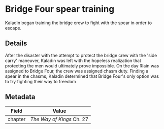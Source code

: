 # Bridge Four spear training
Kaladin began training the bridge crew to fight with the spear in order to escape.

## Details
After the disaster with the attempt to protect the bridge crew with the 'side carry' maneuver, Kaladin was left with the hopeless realization that protecting the men would ultimately prove impossible. On the day Rlain was assigned to Bridge Four, the crew was assigned chasm duty. Finding a spear in the chasms, Kaladin determined that Bridge Four's only option was to try fighting their way to freedom

## Metadata
| Field | Value |
| ----- | ----- |
| chapter | *The Way of Kings* Ch. 27 |

